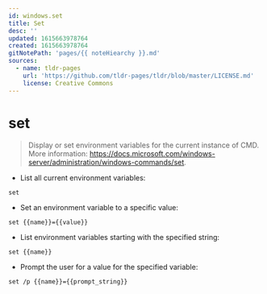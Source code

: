 ```yaml
---
id: windows.set
title: Set
desc: ''
updated: 1615663978764
created: 1615663978764
gitNotePath: 'pages/{{ noteHiearchy }}.md'
sources:
  - name: tldr-pages
    url: 'https://github.com/tldr-pages/tldr/blob/master/LICENSE.md'
    license: Creative Commons
---
```

# set

> Display or set environment variables for the current instance of CMD.
> More information: <https://docs.microsoft.com/windows-server/administration/windows-commands/set>.

- List all current environment variables:

`set`

- Set an environment variable to a specific value:

`set {{name}}={{value}}`

- List environment variables starting with the specified string:

`set {{name}}`

- Prompt the user for a value for the specified variable:

`set /p {{name}}={{prompt_string}}`

